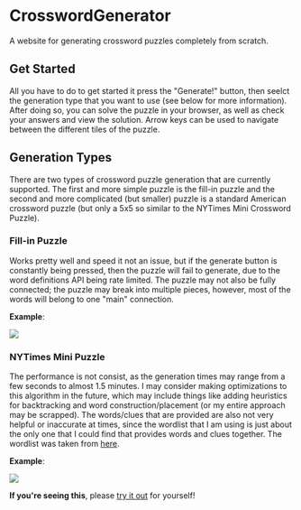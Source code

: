 # CrosswordGenerator
A website for generating crossword puzzles completely from scratch. 

## Get Started
All you have to do to get started it press the "Generate!" button, then seelct the generation type that you want to use (see below for more information). After doing so, you can solve the puzzle in your browser, as well as check your answers and view the solution.
Arrow keys can be used to navigate between the different tiles of the puzzle.

## Generation Types

There are two types of crossword puzzle generation that are currently supported. The first and more simple puzzle is the fill-in puzzle and the second and more complicated (but smaller) puzzle is a standard American crossword puzzle (but only a 5x5 so similar to the NYTimes Mini Crossword Puzzle).

### Fill-in Puzzle
Works pretty well and speed it not an issue, but if the generate button is constantly being pressed, then the puzzle will fail to generate, due to the word definitions API being rate limited. The puzzle may not also be fully connected; the puzzle may break into multiple pieces, however, most of the words will belong to one "main" connection.

**Example**:

![](https://crossword-words.s3.us-east-2.amazonaws.com/002.png)

### NYTimes Mini Puzzle
The performance is not consist, as the generation times may range from a few seconds to almost 1.5 minutes. I may consider making optimizations to this algorithm in the future, which may include things like adding heuristics for backtracking and word construction/placement (or my entire approach may be scrapped). 
The words/clues that are provided are also not very helpful or inaccurate at times, since the wordlist that I am using is just about the only one that I could find that provides words and clues together. The wordlist was taken from [here](https://github.com/Eko35/EinsteinPuzzleSolver).

**Example**:

![](https://crossword-words.s3.us-east-2.amazonaws.com/001.png)

**If you're seeing this**, please [try it out](https://crosswordpuzzles.netlify.app/) for yourself!